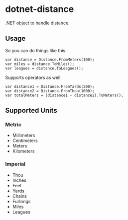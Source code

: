 dotnet-distance
===============

.NET object to handle distance.


## Usage
So you can do things like this:

    var distance = Distance.FromMeters(100);
    var miles = distance.ToMiles();
    var leagues = distance.ToLeagues();
    
Supports operators as well:

    var distance1 = Distance.FromYards(300);
    var distance2 = Distance.FromThou(1000);
    var totalMeters = (distance1 + distance2).ToMeters();
    
## Supported Units
### Metric
- Millimeters
- Centimeters
- Meters
- Kilometers

### Imperial
- Thou
- Inches
- Feet
- Yards
- Chains
- Furlongs
- Miles
- Leagues
